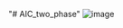 "# AIC_two_phase" 
![image](https://github.com/user-attachments/assets/47ad1bcd-11a8-44f0-a172-372ca18e3184)
